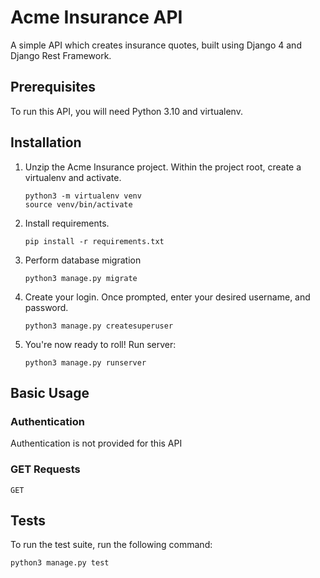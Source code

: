 # Acme Insurance API
A simple API which creates insurance quotes, built using Django 4 and Django Rest Framework. 
## Prerequisites
To run this API, you will need Python 3.10 and virtualenv.
## Installation
1.  Unzip the Acme Insurance project. Within the project root, create a virtualenv and activate.
    ```
    python3 -m virtualenv venv
    source venv/bin/activate
    ```
2. Install requirements.
    ```
    pip install -r requirements.txt
    ```
3. Perform database migration
    ```
    python3 manage.py migrate
    ```
4. Create your login. Once prompted, enter your desired username, and password.
    ```
    python3 manage.py createsuperuser
    ```
5. You're now ready to roll! Run server:
    ```
    python3 manage.py runserver
    ```
## Basic Usage
### Authentication
Authentication is not provided for this API
### GET Requests
`GET`
## Tests
To run the test suite, run the following command:
```
python3 manage.py test
```
